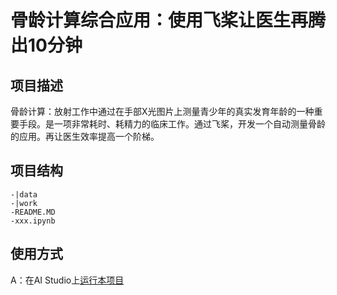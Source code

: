 # 骨龄计算综合应用：使用飞桨让医生再腾出10分钟

## 项目描述
骨龄计算：放射工作中通过在手部X光图片上测量青少年的真实发育年龄的一种重要手段。是一项非常耗时、耗精力的临床工作。通过飞桨，开发一个自动测量骨龄的应用。再让医生效率提高一个阶梯。
## 项目结构
```
-|data
-|work
-README.MD
-xxx.ipynb
```
## 使用方式
A：在AI Studio上[运行本项目](https://aistudio.baidu.com/aistudio/projectdetail/1485230)

